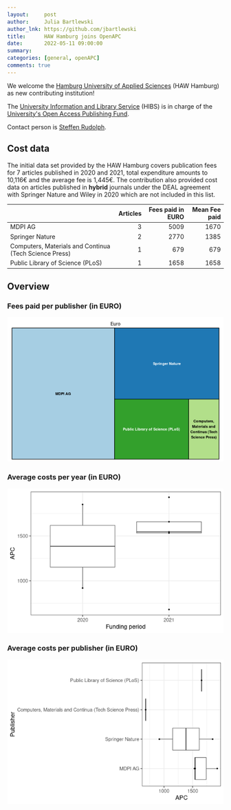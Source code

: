 ```yaml
---
layout:     post
author:     Julia Bartlewski
author_lnk: https://github.com/jbartlewski
title:      HAW Hamburg joins OpenAPC
date:       2022-05-11 09:00:00
summary:    
categories: [general, openAPC]
comments: true
---
```





We welcome the [Hamburg University of Applied Sciences](https://www.haw-hamburg.de/en/) (HAW Hamburg) as new contributing institution!

The [University Information and Library Service](https://www.haw-hamburg.de/en/study/libraries/) (HIBS) is in charge of the [University's Open Access Publishing Fund](https://www.haw-hamburg.de/hibs/publizieren/publikationsfonds/).

Contact person is [Steffen Rudolph](<mailto:hibs.oa@haw-hamburg.de>).

## Cost data



The initial data set provided by the HAW Hamburg covers publication fees for 7 articles published in 2020 and 2021, total expenditure amounts to 10,116€ and the average fee is 1,445€. The contribution also provided cost data on articles published in **hybrid** journals under the DEAL agreement with Springer Nature and Wiley in 2020 which are not included in this list.



|                                                       | Articles| Fees paid in EURO| Mean Fee paid|
|:------------------------------------------------------|--------:|-----------------:|-------------:|
|MDPI AG                                                |        3|              5009|          1670|
|Springer Nature                                        |        2|              2770|          1385|
|Computers, Materials and Continua (Tech Science Press) |        1|               679|           679|
|Public Library of Science (PLoS)                       |        1|              1658|          1658|

## Overview

### Fees paid per publisher (in EURO)

![plot of chunk tree_haw_hamburg_2022_05_11_full](/figure/tree_haw_hamburg_2022_05_11_full-1.png)

###  Average costs per year (in EURO)

![plot of chunk box_haw_hamburg_2022_05_11_year_full](/figure/box_haw_hamburg_2022_05_11_year_full-1.png)

###  Average costs per publisher (in EURO)

![plot of chunk box_haw_hamburg_2022_05_11_publisher_full](/figure/box_haw_hamburg_2022_05_11_publisher_full-1.png)

